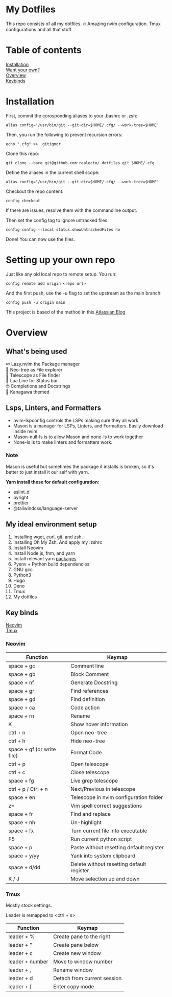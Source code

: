 # My Dotfiles

This repo consists of all my dotfiles. 🔥 Amazing nvim configuration. Tmux configurations and all that stuff.

# Table of contents

[Installation](#installation)\
[Want your own?](#setting-up-your-own-repo)\
[Overview](#overview)\
[Keybinds](#key-binds)

# Installation

First, commit the corosponding aliases to your .bashrc or .zsh:

```
alias config='/usr/bin/git --git-dir=$HOME/.cfg/ --work-tree=$HOME'
```

Then, you run the following to prevent recursion errors:

```
echo ".cfg" >> .gitignor
```

Clone this repo:

```
git clone --bare git@github.com:realecto/.dotfiles.git $HOME/.cfg
```

Define the aliases in the current shell scope:

```
alias config='/usr/bin/git --git-dir=$HOME/.cfg/ --work-tree=$HOME'
```

Checkout the repo content:

```
config checkout
```

If there are issues, resolve them with the commandline output.

Then set the config tag to ignore untracked files:

```
config config --local status.showUntrackedFiles no
```

Done! You can now use the files.

# Setting up your own repo

Just like any old local repo to remote setup. You run:

```
config remote add origin <repo url>
```

And the first push, use the -u flag to set the upstream as the main branch:

```
config push -u origin main
```

This project is based of the method in this [Atlassian Blog](https://www.atlassian.com/git/tutorials/dotfiles)

# Overview

## What's being used

💤 Lazy.nvim the Package manager\
📁 Neo-tree as File explorer\
🔭 Telescope as File finder\
🔔 Lua Line for Status bar\
🤓 Completions and Docstrings\
🌊 Kanagawa themed

## Lsps, Linters, and Formatters

- nvim-lspconfig controls the LSPs making sure they all work.
- Mason is a manager for LSPs, Linters, and Formatters. Easily download inside nvim.
- Mason-null-ls is to allow Mason and none-ls to work together
- None-ls is to make linters and formatters work.

### Note

Mason is useful but sometimes the package it installs is broken, so it's better to just install it our self with yarn.

**Yarn install these for default configuration:**

- eslint_d
- pyright
- prettier
- @tailwindcss/language-server

## My ideal environment setup

1. Installing wget, curl, git, and zsh.
2. Installing Oh My Zsh. And apply my .zshrc
3. Install Neovim
4. Install Node.js, fnm, and yarn
5. Install relevant yarn [packages](#note)
6. Pyenv + Python build dependencies
7. GNU gcc
8. Python3
9. Hugo
10. Deno
11. Tmux
12. My dotfiles

## Key binds

[Neovim](#nvim)\
[Tmux](#tmux)

### Neovim

| Function                   | Keymap                                    |
| -------------------------- | ----------------------------------------- |
| space + gc                 | Comment line                              |
| space + gb                 | Block Comment                             |
| space + nf                 | Generate Docstring                        |
| space + gr                 | Find references                           |
| space + gd                 | Find definition                           |
| space + ca                 | Code action                               |
| space + rn                 | Rename                                    |
| K                          | Show hover information                    |
| ctrl + n                   | Open neo-tree                             |
| ctrl + h                   | Hide neo-tree                             |
| space + gf (or write file) | Format Code                               |
| ctrl + p                   | Open telescope                            |
| ctrl + c                   | Close telescope                           |
| space + fg                 | Live grep telescope                       |
| ctrl + p / Ctrl + n        | Next/Previous in telescope                |
| space + en                 | Telescope in nvim configuration folder    |
| z=                         | Vim spell correct suggestions             |
| space + fr                 | Find and replace                          |
| space + nh                 | Un-highlight                              |
| space + fx                 | Turn current file into executable         |
| F5                         | Run current python script                 |
| space + p                  | Paste without resetting default register  |
| space + y/yy               | Yank into system clipboard                |
| space + d/dd               | Delete without resetting default register |
| K / J                      | Move selection up and down                |

### Tmux

Mostly stock settings.

Leader is remapped to <ctrl + s>

| Function        | Keymap                      |
| --------------- | --------------------------- |
| leader + %      | Create pane to the right    |
| leader + "      | Create pane below           |
| leader + c      | Create new window           |
| leader + number | Move to window number       |
| leader + ,      | Rename window               |
| leader + d      | Detach from current session |
| leader + [      | Enter copy mode             |
